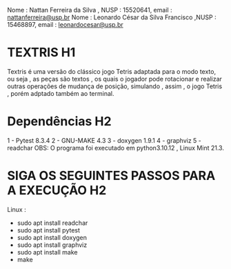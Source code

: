 Nome : Nattan Ferreira da Silva , NUSP : 15520641, email : nattanferreira@usp.br
Nome : Leonardo César da Silva Francisco ,NUSP : 15468897, email : leonardocesar@usp.br


# TEXTRIS H1 
Textris é uma versão do clássico jogo Tetris adaptada para o modo texto, ou seja , as peças são textos , os quais o jogador pode rotacionar e realizar outras operações de mudança de posição,
simulando , assim , o jogo Tetris , porém adptado também ao terminal.

# Dependências H2
1 - Pytest 8.3.4
2 - GNU-MAKE 4.3
3 - doxygen 1.9.1
4 - graphviz
5 - readchar
OBS: O programa foi executado em python3.10.12 , Linux Mint 21.3.

# SIGA OS SEGUINTES PASSOS PARA A EXECUÇÃO H2
Linux :
- sudo apt install readchar
- sudo apt install pytest
- sudo apt install doxygen
- sudo apt install graphviz
- sudo apt install make
- make 

